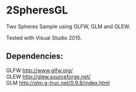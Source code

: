 # 2SpheresGL
Two Spheres Sample using GLFW, GLM and GLEW. 

Tested with Visual Studio 2015.

## Dependencies:  
GLFW http://www.glfw.org/  
GLEW http://glew.sourceforge.net/  
GLM  http://glm.g-truc.net/0.9.8/index.html  
